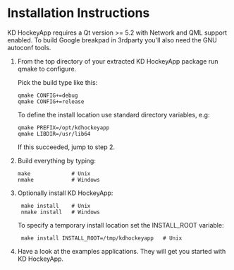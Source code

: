Installation Instructions
=========================

KD HockeyApp requires a Qt version >= 5.2 with Network and QML
support enabled.  To build Google breakpad in 3rdparty you'll
also need the GNU autoconf tools.

1. From the top directory of your extracted KD HockeyApp package
   run qmake to configure.

   Pick the build type like this:

       qmake CONFIG+=debug
       qmake CONFIG+=release

   To define the install location use standard directory variables,
   e.g:

       qmake PREFIX=/opt/kdhockeyapp
       qmake LIBDIR=/usr/lib64

   If this succeeded, jump to step 2.

2. Build everything by typing:

       make             # Unix
       nmake            # Windows

3. Optionally install KD HockeyApp:

        make install    # Unix
        nmake install   # Windows

   To specify a temporary install location set the INSTALL_ROOT
   variable:

        make install INSTALL_ROOT=/tmp/kdhockeyapp   # Unix

4. Have a look at the examples applications. They will get you started
   with KD HockeyApp.
